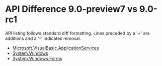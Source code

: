 # API Difference 9.0-preview7 vs 9.0-rc1

API listing follows standard diff formatting.
Lines preceded by a '+' are additions and a '-' indicates removal.

* [Microsoft.VisualBasic.ApplicationServices](9.0-rc1_Microsoft.VisualBasic.ApplicationServices.md)
* [System.Windows](9.0-rc1_System.Windows.md)
* [System.Windows.Forms](9.0-rc1_System.Windows.Forms.md)
